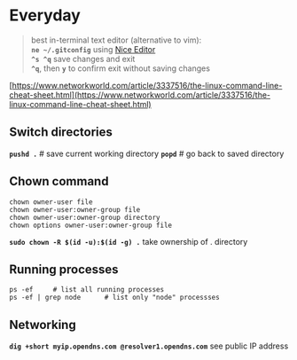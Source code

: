 # Everyday

> best in-terminal text editor \(alternative to vim\):  
> **`ne ~/.gitconfig`** using [Nice Editor](../ide/ne.md)  
> **`^s ^q`** save changes and exit  
> **`^q`**, then **`y`** to confirm exit without saving changes

[https://www.networkworld.com/article/3337516/the-linux-command-line-cheat-sheet.html](https://www.networkworld.com/article/3337516/the-linux-command-line-cheat-sheet.html)

## Switch directories

**`pushd .`** \# save current working directory **`popd`** \# go back to saved directory

## Chown command

```text
chown owner-user file 
chown owner-user:owner-group file
chown owner-user:owner-group directory
chown options owner-user:owner-group file
```

**`sudo chown -R $(id -u):$(id -g) .`** take ownership of . directory

## Running processes

```text
ps -ef     # list all running processes
ps -ef | grep node      # list only "node" processses
```

## Networking

**`dig +short myip.opendns.com @resolver1.opendns.com`** see public IP address

